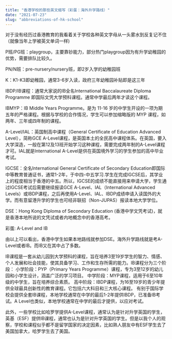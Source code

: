 ```yaml
---
title: "香港学校的那些英文缩写（彩蛋：海外升学路线）"
date: "2021-07-23"
slug: "abbreviations-of-hk-school"
---
```


对于没有经历过香港教育的我看着关于学校各种英文字母从一头雾水到反复记不住（就像当年上学被英文单词一样)

P班/PG班：playgroup，主要靠钞能力，部分热门playgroup因为有升学幼稚园的优势，需要排队比较久。

PN/N班：pre-nursery/nursery班，即2岁入学的幼稚园班

K：K1-K3即幼稚园，通常3-6岁入读，政府三年幼稚园补贴即是这三年

IBDP/IB课程：通常大家说的IB全名International Baccalaureate Diploma Programme 即国际文凭大学预科课程。通常中学最后两年才读这个课程。

IBMYP：IB Middle Years Programme。是为 11-16 岁的中学生开设的一项为期五年的严格课程。根据与学校的合作情况，学生可以参加缩略版的 MYP 课程，如两年、三年或四年制的课程。

A-Level/IAL：英国制高中课程（General Certificate of Education Advanced Level），简称GCE A-Level课程，是英国本土的全民高中课程体系。在英国，要入大学深造，一般在第12及13班开始学习这种课程，需要完成两年制的A-Level课程才可。IAL就是International A-Level是供在英国境外学习的学生参加的高中毕业考试。

IGCSE：全名International General Certificate of Secondary Education即国际中等教育普通证书，通常1-2年，于中四-中五学习.学生在完成IGCSE后，其学业上的程度相当于香港的中五。所以，IGCSE的成绩不能直接用来申请大学，学生通过IGCSE考试后需要继续报读GCE A-Level、IAL（International Advanced Levels）或IBDP课程，之后再使用A-Level、IAL、IBDP成绩申请入读国外的大学。而有意留港升学的学生也可经非联招（Non-JUPAS）报读本地大学学位。

DSE：Hong Kong Diploma of Secondary Education (香港中学文凭考试)，就是香港本地所说的文凭试或者内地概念中的香港高考。

彩蛋: A-Level and IB

由以上可以看出，香港中学生如果本地路线就参加DSE。海外升学路线就是考A-Level或者IB。而IB又在其中占了多数。

IB课程是一套从幼儿园到大学预科的课程，旨在培养3至19岁学生的智力、情感、个人发展和社会技能，使其具备学习、工作和生存所需的能力。IB课程分为三个阶段：
    小学阶段：PYP（Primary Years Programme）课程，专为3至12岁的幼儿园和小学生设计，涵盖广泛的学习项目。
    中学阶段：MYP课程，适用于6至10年级的中学生，旨在培养综合素质。
    高中阶段：IBDP课程，为16至19岁的青少年提供全球最具创新性的教育课程。它包括六大科目和三大核心课程。
有别于国际学校会提供全套IB课程，本地学校通常在中学的最后1-2年提供IBDP，已准备IB考试。A Level也类似，本地学校通常在中学的最后才提供，以应对考试。

此外，一些学校比如哈罗学提供A-Level课程，通常认为是针对升学英国的学生，英基（ESF）提供IB课程，通常也认为是针对升学英国的学生。但是以我个人的观察，学校和课程似乎都不是留学国家的决定因素，比如熟人朋友中有ESF学生去了美国加拿大，哈罗学生去了美国。